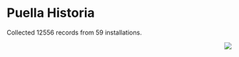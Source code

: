 # Puella Historia

Collected 12556 records from 59 installations.

<p align="right"><img src="https://xn--80aalyho.xn--p1ai/magireco/NAgitan/img/kagome.png" /></p>
